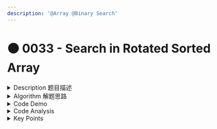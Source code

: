 ```yaml
---
description: '@Array @Binary Search'
---
```


# 🟠 0033 - Search in Rotated Sorted Array

<details>

<summary>Description 题目描述 </summary>

There is an integer array `nums` <mark style="color:orange;">**sorted**</mark> in ascending order (with <mark style="color:orange;">**distinct**</mark> values).

Prior to being passed to your function, `nums` is **possibly rotated** at an unknown pivot index `k` (`1 <= k < nums.length`) such that the resulting array is `[nums[k], nums[k+1], ..., nums[n-1], nums[0], nums[1], ..., nums[k-1]]` (**0-indexed**). For example, `[0,1,2,4,5,6,7]` might be rotated at pivot index `3` and become `[4,5,6,7,0,1,2]`.

Given the array `nums` **after** the possible rotation and an integer `target`, return _the index of_ `target` _if it is in_ `nums`_, or_ `-1` _if it is not in_ `nums`.

You must write an algorithm with O(log n) runtime complexity.

```
Input: nums = [4,5,6,7,0,1,2], target = 0
Output: 4
```

```
Input: nums = [4,5,6,7,0,1,2], target = 3
Output: -1
```

</details>

<details>

<summary>Algorithm 解题思路 </summary>

***

题目大意：&#x20;

假设按照升序排序的数组在<mark style="color:yellow;">**预先未知的某个点上进行了旋转**</mark>。( 例如，数组 \[0,1,2,4,5,6,7] 可能变为 \[4,5,6,7,0,1,2] )。搜索一个给定的目标值，如果数组中存在这个目标值，则返回它的索引，否则返回 -1 。你可以假设数组中不存在重复的元素。你的算法时间复杂度必须是 O(log n) 级别。

***

Binary Search的条件:

* [ ] <mark style="color:red;">**是递增有序的 sorted  => 不是sorted的因为在某处进行了rotate**</mark>
* [x] 有边界的 search space is defined
* [x] 可以用下标访问的 could get with index

<mark style="background-color:yellow;">**突破点：**</mark>

每次我们选择中点 `mid` 后，都可以把原始数组分为两个子数组。\
1\. `nums[start]` 到 `nums[mid]`，\
2\. `nums[mid]` 到 `nums[end]`。\
&#x20;<mark style="color:yellow;">**重要的是，至少有一个子数组是有序的。**</mark>这是因为，旋转点<mark style="color:yellow;">**最多只能在其中一个子数组中**</mark>，也就是说，另一个子数组必定是有序的。我们可以利用这个<mark style="color:yellow;">有序的subarray来判断目标值</mark> <mark style="color:yellow;"></mark><mark style="color:yellow;">`target`</mark> <mark style="color:yellow;"></mark><mark style="color:yellow;">应该在哪个subarray中查找。</mark>

<mark style="background-color:yellow;">解题思路</mark>：

1. **初始化**：首先，我们初始化两个指针，`left` 和 `right`，分别指向数组的开始和结束。
2. **找到中点**：然后，在 while 循环中，我们找到 `left` 和 `right` 的中点 `mid`。
3. **比较中点和目标值**：
   * 如果 `nums[mid]` 等于 `target`，我们找到了目标值，返回 `mid`。
   * 如果 `nums[mid]` 不等于 `target`，我们需要在子数组中查找 `target`。
4. <mark style="color:yellow;">**确定在哪个子数组中查找目标值**</mark><mark style="color:yellow;">：</mark>
   * 如果 `nums[left] <= nums[mid]`，那么 `left` 到 `mid` 是一个有序数组。
     * 如果 `target >= nums[left]` 并且 `target < nums[mid]`，那么 `target` 在左侧的有序子数组中，我们应将 `right` 设置为 `mid - 1`。
     * 否则，`target` 在右侧的子数组中，我们应将 `left` 设置为 `mid + 1`。
   * 如果 `nums[mid] <= nums[right]`，那么 `mid` 到 `right` 是一个有序数组。
     * 如果 `target > nums[mid]` 并且 `target <= nums[right]`，那么 `target` 在右侧的有序子数组中，我们应将 `left` 设置为 `mid + 1`。
     * 否则，`target` 在左侧的子数组中，我们应将 `right` 设置为 `mid - 1`。
5. **重复步骤 2-4**：我们继续这个过程，直到找到 `target` 或者 `left` 大于 `right`。
6. **未找到目标值**：如果我们没有找到 `target`，我们返回 `-1`。

```
总之在while循环里
step0: 判断left<right还是left<=right => 因为我们是要 find exact same value,而且是每个num是unique的，所以用left<=right
step1: 找出哪边是sorted array 然后divide to 2 sub arrays
step2: 判断在sorted还是非sorted array搜索
```



</details>

<details>

<summary>Code Demo </summary>

<mark style="background-color:orange;">**心得：举一些特殊的例子**</mark>

<mark style="color:yellow;">**判断left array is sorted:**</mark>  nums = \[4,5,6,7,8,9,0,1,2,3]   n = 10 \ <mark style="color:yellow;">**-**</mark> mid= 0+9/2 = 4 ; mid value = 8 \
\- nums\[left] = 4 < nums\[mid] = 8 => <mark style="color:orange;">left array is sorted =>分为两个array</mark> \[4,5,6,7] \[9,0,1,2,3]\
\- 判断过target是否=mid 之后就可以把mid移掉

e.g. \
<mark style="color:blue;">target=0 => should search in right array</mark>\ <mark style="color:blue;">target=9  => should search in right array</mark>\
if (target < nums\[left]) => 比sorted array最小的还小\
OR If (target > nums\[mid] => 比sorted array最大的还大\
<mark style="color:blue;">target = 6 => should search in left array</mark>\
if (target >= nums\[left] && target < nums\[mid]) => 大于sorted array最小，而且小于mid

<mark style="color:yellow;">**判断right array is sorted:**</mark> nums=\[7,8,0,1,2,3,4,6] n = 8\
\- mid = 0 + 7/2 =3; mid value  = 1;\
\- nums\[left] = 7 > 1 <mark style="color:orange;">**=> right array is sorted =>**</mark> 分为两个array\[7,8,0] \[2,3,4,6]\
e.g.\
target=1 => 直接return mid\
<mark style="color:blue;">target=8 => 在非sorted array里搜索</mark>\ <mark style="color:blue;">target=0 => 在非sorted array里搜索</mark>\
If (target > nums\[right] || target < nums\[mid]) => 在sorted array里搜索\
<mark style="color:blue;">target=3 => 在sorted array里搜索</mark>\
If (target > nums\[mid] && target <= nums\[right]) => 在sorted array里搜索

nums = \[3,1] target = 1\
mid = 0+1/2 = 0; mid value = 3; \[]\
nums\[left] = 3 == mid  target = 1

Summary

The algorithm essentially divides the rotated array into two parts in each iteration - one part is sorted and the other is unsorted due to the rotation. The key idea is to identify which part is sorted and then check if the target value could possibly lie in that sorted part. 该算法基本上在每次迭代中将旋转的数组分为两部分 - 一部分是排序的，另一部分由于旋转而未排序。关键的想法是确定哪一部分是排序的，然后检查目标值是否可能位于那个已排序的部分。

{% code lineNumbers="true" %}
```java
/**
总之在while循环里
step0: 判断left<right还是left<=right => 因为我们是要 find exact same value,而且是每个num是unique的，所以用left<=right
step1: 找出哪边是sorted array 然后divide to 2 sub arrays
step2: 判断在sorted还是非sorted array搜索
*/
class Solution {
    public int search(int[] nums, int target) {
        if (nums.length == 0) {
            return -1;
        }
        int left = 0;
        int right = nums.length - 1;
        while ( left <= right) {
            int mid = left + (right - left) / 2;
            if (nums[mid] == target) {
                return mid;
            } 
            // if (nums[left] < nums[mid]) { 
            else if (nums[left] <= nums[mid]) {   // ---- left array is sorted
                // decide which sub array is ideal to search target
                if (target >= nums[left] && target < nums[mid]) { // search in sorted left array
                    right = mid - 1; // mid is definitely not the target
                } else {   // search in unsorted right array
                    left = mid + 1;  // mid is definitely not the target
                }
            } else {                         // ---- right array is sorted
                // decide which sub array is ideal to search target
                if (target <= nums[right] && target > nums[mid]) { // search in the sorted right array
                    left = mid + 1;
                } else { // search in unsorted left array
                    right = mid - 1; 
                }
            }
        }
        return -1;
    }
}
```
{% endcode %}

</details>

<details>

<summary>Code Analysis</summary>

Let  be the length of `nums`.

* Time complexity: $$O(log⁡n)】$$
  * This algorithm only requires one binary search over `nums`.
* Space complexity: $$O(1)$$
  * We only need to update several parameters `left`, `right` and `mid`, which takes $$O(1)$$ space.

</details>

<details>

<summary>Key Points</summary>

后续修改line 20: 加了=

Let's debug your code with the input `nums=[3,1]` and `target=1`.

In the first iteration, `left=0`, `right=1`, so `mid=0`. The value at `nums[mid]` is `3`, which does not equal the `target` `1`. Now, we move on to the `if` conditions.

The first condition checks if `nums[left] < nums[mid]`, which evaluates to `false` because `nums[0]` is `3` and `nums[0]` is `3`, so they are equal.

So, we move to the `else` part which is intended for the scenario where the right subarray is sorted. But in this case, we have a problem because the right subarray does not exist (since `mid` is `0` and `right` is `1`).

When we move to the inner `if` condition `target <= nums[right] && target > nums[mid]`, it also evaluates to `false` because `target` `1` is not greater than `nums[mid]` which is `3`.

As a result, we move to the inner `else` part and set `right = mid - 1`, which makes `right` become `-1`. Now `left` is `0` and `right` is `-1`, so the `while` condition `left <= right` is `false` and the loop ends, returning `-1`.

A better way to handle this is to use `<=` in the first `if` condition to cover the scenario where `nums[mid]` equals `nums[left]` or `nums[right]`, which can happen in cases like `nums=[3,1]` or `nums=[1,3]`.

</details>
